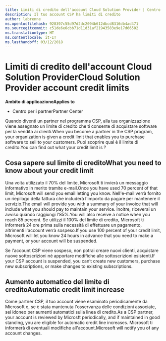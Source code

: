 ```yaml
---
title: Limiti di credito dell'account Cloud Solution Provider | Centro per i partner
description: Il tuo account CSP ha limiti di credito
author: labrenne
ms.openlocfilehash: 928397c55d97d2dc2094b612dbcd8316db4ad471
ms.sourcegitcommit: c51de6e6cbb71d11d31af21943583e9e17d66502
ms.translationtype: HT
ms.contentlocale: it-IT
ms.lasthandoff: 03/12/2018
---
```

# <a name="cloud-solution-provider-account-credit-limits"></a><span data-ttu-id="85dfb-103">Limiti di credito dell'account Cloud Solution Provider</span><span class="sxs-lookup"><span data-stu-id="85dfb-103">Cloud Solution Provider account credit limits</span></span>

**<span data-ttu-id="85dfb-104">Ambito di applicazione</span><span class="sxs-lookup"><span data-stu-id="85dfb-104">Applies to</span></span>**

- <span data-ttu-id="85dfb-105">Centro per i partner</span><span class="sxs-lookup"><span data-stu-id="85dfb-105">Partner Center</span></span>

<span data-ttu-id="85dfb-106">Quando diventi un partner nel programma CSP, alla tua organizzazione viene assegnato un limite di credito che ti consente di acquistare software per la vendita ai clienti.</span><span class="sxs-lookup"><span data-stu-id="85dfb-106">When you become a partner in the CSP program, your organization is given a credit limit that enables you to purchase software to sell to your customers.</span></span> <span data-ttu-id="85dfb-107">Puoi scoprire qual è il limite di credito.</span><span class="sxs-lookup"><span data-stu-id="85dfb-107">You can find out what your credit limit is ?</span></span>

## <a name="what-you-need-to-know-about-your-credit-limit"></a><span data-ttu-id="85dfb-108">Cosa sapere sul limite di credito</span><span class="sxs-lookup"><span data-stu-id="85dfb-108">What you need to know about your credit limit</span></span> 

<span data-ttu-id="85dfb-109">Una volta utilizzato il 70% del limite, Microsoft ti invierà un messaggio informativo in merito tramite e-mail.</span><span class="sxs-lookup"><span data-stu-id="85dfb-109">Once you have used 70 percent of that limit, Microsoft will send you email letting you know.</span></span> <span data-ttu-id="85dfb-110">Nell'e-mail verrà fornito un riepilogo della fattura che includerà l'importo da pagare per mantenere il servizio.</span><span class="sxs-lookup"><span data-stu-id="85dfb-110">The email will provide you with a summary of your invoice that will include what you should pay to maintain your service.</span></span> <span data-ttu-id="85dfb-111">Inoltre, riceverai un avviso quando raggiungi l'85%.</span><span class="sxs-lookup"><span data-stu-id="85dfb-111">You will also receive a notice when you reach 85 percent.</span></span> <span data-ttu-id="85dfb-112">Se utilizzi il 100% del limite di credito, Microsoft ti informerà 24 ore prima sulla necessità di effettuare un pagamento, altrimenti l'account verrà sospeso.</span><span class="sxs-lookup"><span data-stu-id="85dfb-112">If you use 100 percent of your credit limit, Microsoft will let you know 24 hours in advance that you need to make a payment, or your account will be suspended.</span></span> 

<span data-ttu-id="85dfb-113">Se l'account CSP viene sospeso, non potrai creare nuovi clienti, acquistare nuove sottoscrizioni né apportare modifiche alle sottoscrizioni esistenti.</span><span class="sxs-lookup"><span data-stu-id="85dfb-113">If your CSP account is suspended, you can’t create new customers, purchase new subscriptions, or make changes to existing subscriptions.</span></span>

## <a name="automatic-credit-limit-increase"></a><span data-ttu-id="85dfb-114">Aumento automatico del limite di credito</span><span class="sxs-lookup"><span data-stu-id="85dfb-114">Automatic credit limit increase</span></span>

<span data-ttu-id="85dfb-115">Come partner CSP, il tuo account viene esaminato periodicamente da Microsoft e, se è stata mantenuta l'osservanza delle condizioni associate, sei idoneo per aumenti automatici sulla linea di credito.</span><span class="sxs-lookup"><span data-stu-id="85dfb-115">As a CSP partner, your account is reviewed by Microsft periodically, and if maintained in good standing, you are eligible for automatic credit line increases.</span></span> <span data-ttu-id="85dfb-116">Microsoft ti informerà di eventuali modifiche all'account.</span><span class="sxs-lookup"><span data-stu-id="85dfb-116">Microsoft will notify you of any account changes.</span></span>